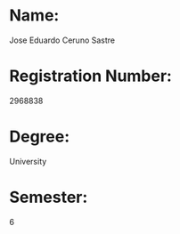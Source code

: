 # Name: 
Jose Eduardo Ceruno Sastre
# Registration Number: 
2968838
# Degree:
University 
# Semester:
 6


